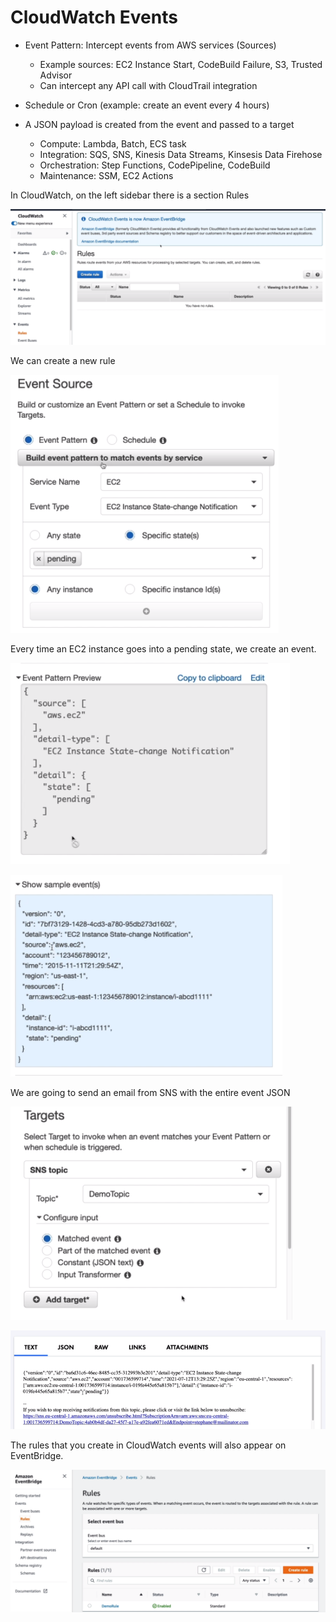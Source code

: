 # CloudWatch Events

- Event Pattern: Intercept events from AWS services (Sources)
    - Example sources: EC2 Instance Start, CodeBuild Failure, S3, Trusted Advisor
    - Can intercept any API call with CloudTrail integration
- Schedule or Cron (example: create an event every 4 hours)

- A JSON payload is created from the event and passed to a target
    - Compute: Lambda, Batch, ECS task
    - Integration: SQS, SNS, Kinesis Data Streams, Kinsesis Data Firehose
    - Orchestration: Step Functions, CodePipeline, CodeBuild
    - Maintenance: SSM, EC2 Actions

In CloudWatch, on the left sidebar there is a section Rules

![](img/2022-04-26-16-59-01.png)

We can create a new rule

![](img/2022-04-26-16-59-53.png)

Every time an EC2 instance goes into a pending state, we create an event.

![](img/2022-04-26-17-00-22.png)

![](img/2022-04-26-17-00-40.png)

We are going to send an email from SNS with the entire event JSON

![](img/2022-04-26-17-02-45.png)

![](img/2022-04-26-17-03-58.png)


The rules that you create in CloudWatch events will also appear on EventBridge.

![](img/2022-04-26-17-04-41.png)

